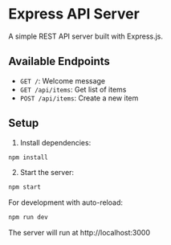 # Express API Server

A simple REST API server built with Express.js.

## Available Endpoints

- `GET /`: Welcome message
- `GET /api/items`: Get list of items
- `POST /api/items`: Create a new item

## Setup

1. Install dependencies:
```bash
npm install
```

2. Start the server:
```bash
npm start
```

For development with auto-reload:
```bash
npm run dev
```

The server will run at http://localhost:3000
